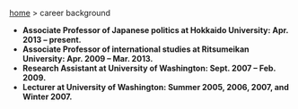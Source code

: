 [home](https://hirosasada.github.io/) > career background   

- **Associate Professor of Japanese politics at Hokkaido University: Apr. 2013 – present.**  
- **Associate Professor of international studies at Ritsumeikan University: Apr. 2009 – Mar. 2013.**  
- **Research Assistant at University of Washington: Sept. 2007 – Feb. 2009.**  
- **Lecturer at University of Washington: Summer 2005, 2006, 2007, and Winter 2007.**    
   
